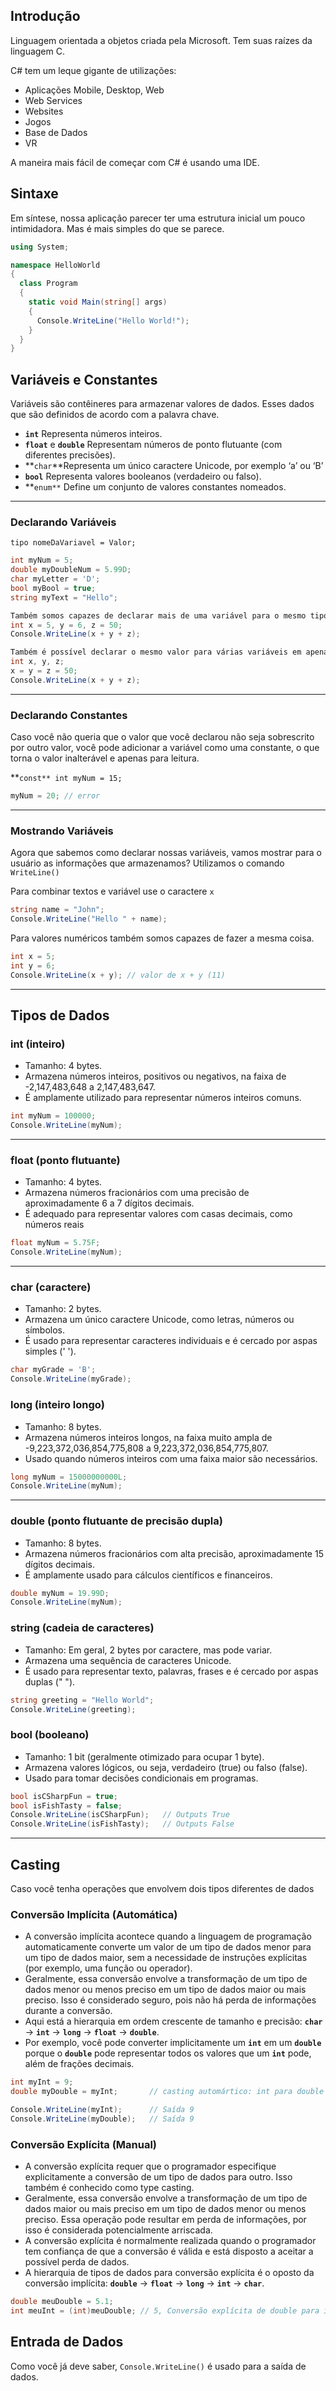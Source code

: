 ## **Introdução**

Linguagem orientada a objetos criada pela Microsoft. Tem suas raízes da linguagem C.

C# tem um leque gigante de utilizações:

- Aplicações Mobile, Desktop, Web
- Web Services
- Websites
- Jogos
- Base de Dados
- VR

A maneira mais fácil de começar com C# é usando uma IDE.

## Sintaxe

Em síntese, nossa aplicação parecer ter uma estrutura inicial um pouco intimidadora. Mas é mais simples do que se parece.

```csharp
using System;

namespace HelloWorld
{
  class Program
  {
    static void Main(string[] args)
    {
      Console.WriteLine("Hello World!");    
    }
  }
}
```

## Variáveis e Constantes

Variáveis são contêineres para armazenar valores de dados. Esses dados que são definidos de acordo com a palavra chave.

- **`int`** Representa números inteiros.
- **`float`** e **`double`** Representam números de ponto flutuante (com diferentes precisões).
- **`char`**Representa um único caractere Unicode, por exemplo ‘a’ ou ‘B’
- **`bool`** Representa valores booleanos (verdadeiro ou falso).
- **`enum**` Define um conjunto de valores constantes nomeados.

---

### Declarando Variáveis

`tipo nomeDaVariavel = Valor;`

```csharp
int myNum = 5;
double myDoubleNum = 5.99D;
char myLetter = 'D';
bool myBool = true;
string myText = "Hello";

Também somos capazes de declarar mais de uma variável para o mesmo tipo, separando-os por vírgulas:
int x = 5, y = 6, z = 50;
Console.WriteLine(x + y + z);

Também é possível declarar o mesmo valor para várias variáveis em apenas uma linha:
int x, y, z;
x = y = z = 50;
Console.WriteLine(x + y + z);
```

---

### Declarando Constantes

Caso você não queria que o valor que você declarou não seja sobrescrito por outro valor, você pode adicionar a variável como uma constante, o que torna o valor inalterável e apenas para leitura.

**`const** int myNum = 15;`

```csharp
myNum = 20; // error
```

---

### Mostrando Variáveis

Agora que sabemos como declarar nossas variáveis, vamos mostrar para o usuário as informações que armazenamos? Utilizamos o comando `WriteLine()`

Para combinar textos e variável use o caractere `x`

```csharp
string name = "John";
Console.WriteLine("Hello " + name);
```

Para valores numéricos também somos capazes de fazer a mesma coisa.

```csharp
int x = 5;
int y = 6;
Console.WriteLine(x + y); // valor de x + y (11)
```

---

## Tipos de Dados

### **int** (inteiro)

- Tamanho: 4 bytes.
- Armazena números inteiros, positivos ou negativos, na faixa de -2,147,483,648 a 2,147,483,647.
- É amplamente utilizado para representar números inteiros comuns.

```csharp
int myNum = 100000;
Console.WriteLine(myNum);
```

---

### **float** (ponto flutuante)

- Tamanho: 4 bytes.
- Armazena números fracionários com uma precisão de aproximadamente 6 a 7 dígitos decimais.
- É adequado para representar valores com casas decimais, como números reais

```csharp
float myNum = 5.75F;
Console.WriteLine(myNum);
```

---

### **char** (caractere)

- Tamanho: 2 bytes.
- Armazena um único caractere Unicode, como letras, números ou símbolos.
- É usado para representar caracteres individuais e é cercado por aspas simples (' ').

```csharp
char myGrade = 'B';
Console.WriteLine(myGrade);
```

### **long** (inteiro longo)

- Tamanho: 8 bytes.
- Armazena números inteiros longos, na faixa muito ampla de -9,223,372,036,854,775,808 a 9,223,372,036,854,775,807.
- Usado quando números inteiros com uma faixa maior são necessários.

```csharp
long myNum = 15000000000L;
Console.WriteLine(myNum);
```

---

### **double** (ponto flutuante de precisão dupla)

- Tamanho: 8 bytes.
- Armazena números fracionários com alta precisão, aproximadamente 15 dígitos decimais.
- É amplamente usado para cálculos científicos e financeiros.

```csharp
double myNum = 19.99D;
Console.WriteLine(myNum);
```

### **string** (cadeia de caracteres)

- Tamanho: Em geral, 2 bytes por caractere, mas pode variar.
- Armazena uma sequência de caracteres Unicode.
- É usado para representar texto, palavras, frases e é cercado por aspas duplas (" ").

```csharp
string greeting = "Hello World";
Console.WriteLine(greeting);
```

### **bool** (booleano)

- Tamanho: 1 bit (geralmente otimizado para ocupar 1 byte).
- Armazena valores lógicos, ou seja, verdadeiro (true) ou falso (false).
- Usado para tomar decisões condicionais em programas.

```csharp
bool isCSharpFun = true;
bool isFishTasty = false;
Console.WriteLine(isCSharpFun);   // Outputs True
Console.WriteLine(isFishTasty);   // Outputs False
```

---

## Casting

Caso você tenha operações que envolvem dois tipos diferentes de dados

### Conversão Implícita (Automática)

- A conversão implícita acontece quando a linguagem de programação automaticamente converte um valor de um tipo de dados menor para um tipo de dados maior, sem a necessidade de instruções explícitas (por exemplo, uma função ou operador).
- Geralmente, essa conversão envolve a transformação de um tipo de dados menor ou menos preciso em um tipo de dados maior ou mais preciso. Isso é considerado seguro, pois não há perda de informações durante a conversão.
- Aqui está a hierarquia em ordem crescente de tamanho e precisão: **`char`** -> **`int`** -> **`long`** -> **`float`** -> **`double`**.
- Por exemplo, você pode converter implicitamente um **`int`** em um **`double`** porque o **`double`** pode representar todos os valores que um **`int`** pode, além de frações decimais.

```csharp
int myInt = 9;
double myDouble = myInt;       // casting automártico: int para double

Console.WriteLine(myInt);      // Saída 9
Console.WriteLine(myDouble);   // Saída 9
```

### Conversão Explícita (Manual)

- A conversão explícita requer que o programador especifique explicitamente a conversão de um tipo de dados para outro. Isso também é conhecido como type casting.
- Geralmente, essa conversão envolve a transformação de um tipo de dados maior ou mais preciso em um tipo de dados menor ou menos preciso. Essa operação pode resultar em perda de informações, por isso é considerada potencialmente arriscada.
- A conversão explícita é normalmente realizada quando o programador tem confiança de que a conversão é válida e está disposto a aceitar a possível perda de dados.
- A hierarquia de tipos de dados para conversão explícita é o oposto da conversão implícita: **`double`** -> **`float`** -> **`long`** -> **`int`** -> **`char`**.

```csharp
double meuDouble = 5.1;
int meuInt = (int)meuDouble; // 5, Conversão explícita de double para int (perda da parte decimal)
```

## Entrada de Dados

Como você já deve saber, `Console.WriteLine()` é usado para a saída de dados.
